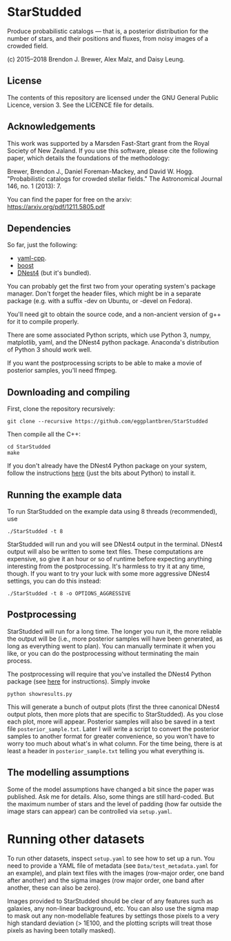 StarStudded
===========

Produce probabilistic catalogs ― that is, a posterior distribution
for the number of stars, and their positions and fluxes,
from noisy images of a crowded field.

(c) 2015–2018 Brendon J. Brewer, Alex Malz, and Daisy Leung.

## License

The contents of this repository are licensed under the GNU General Public
Licence, version 3. See the LICENCE file for details.

## Acknowledgements

This work was supported by a Marsden Fast-Start grant
from the Royal Society of New Zealand. If you use this software, please cite
the following paper, which details the foundations of the methodology:

Brewer, Brendon J., Daniel Foreman-Mackey, and David W. Hogg.
"Probabilistic catalogs for crowded stellar fields."
The Astronomical Journal 146, no. 1 (2013): 7.

You can find the paper for free on the arxiv:
https://arxiv.org/pdf/1211.5805.pdf

## Dependencies

So far, just the following:

* [yaml-cpp](https://github.com/jbeder/yaml-cpp).
* [boost](https://www.boost.org)
* [DNest4](https://github.com/eggplantbren/DNest4) (but it's bundled).

You can probably get the first two from your operating system's package manager.
Don't forget the header files, which might be in a separate package
(e.g. with a suffix -dev on Ubuntu, or -devel on Fedora).

You'll need git to obtain the source code, and a non-ancient version of
g++ for it to compile properly.

There are some associated Python scripts, which use Python 3, numpy,
matplotlib, yaml, and the DNest4 python package. Anaconda's distribution of
Python 3 should work well.

If you want the postprocessing scripts to be able to make a movie of posterior
samples, you'll need ffmpeg.

## Downloading and compiling

First, clone the repository recursively:

```
git clone --recursive https://github.com/eggplantbren/StarStudded
```

Then compile all the C++:

```
cd StarStudded
make
```

If you don't already have the DNest4 Python package on your system,
follow the instructions [here](https://github.com/eggplantbren/DNest4)
(just the bits about Python) to install it.

## Running the example data

To run StarStudded on the example data using 8 threads (recommended), use

```
./StarStudded -t 8
```

StarStudded will run and you will see DNest4 output in the terminal.
DNest4 output
will also be written to some text files.
These computations are expensive, so give it an hour or so of runtime before
expecting anything interesting from the postprocessing. It's harmless to try
it at any time, though. If you want to try your luck with some more
aggressive DNest4 settings, you can do this instead:

```
./StarStudded -t 8 -o OPTIONS_AGGRESSIVE
```

## Postprocessing

StarStudded will run for a long time.
The longer you run it, the more reliable the
output will be (i.e., more posterior samples will have been generated, as
long as everything went to plan).
You can manually terminate it when you like, or you can
do the postprocessing without terminating the main process.

The postprocessing will require
that you've installed the DNest4 Python package
(see [here](https://github.com/eggplantbren/DNest4) for instructions).
Simply invoke

```
python showresults.py
```

This will generate a bunch of output plots
(first the three canonical DNest4 output plots, then more plots that are
specific to StarStudded).
As you close each plot, more will appear.
Posterior samples will also be saved in a text file
`posterior_sample.txt`. Later I will write a script
to convert the posterior samples to another format for greater convenience,
so you won't have to worry too much about what's in what column. For the
time being, there is at least a header in `posterior_sample.txt` telling you
what everything is.

## The modelling assumptions

Some of the model assumptions have changed a bit since the paper was published.
Ask me for details. Also, some things are still hard-coded. But the maximum
number of stars and the level of padding (how far outside the image stars can
appear) can be controlled via `setup.yaml`.

# Running other datasets
To run other datasets, inspect `setup.yaml` to see how to set up a run.
You need to provide a YAML file of metadata (see `Data/test_metadata.yaml` for
an example), and plain text files with the images (row-major order, one band
after another) and the sigma images (row major order, one band after another,
these can also be zero).

Images provided to StarStudded should be clear of any features such as
galaxies, any non-linear background, etc. You can also use the sigma map to
mask out any non-modellable features by settings those pixels to a very high
standard deviation (> 1E100, and the plotting scripts will treat those pixels
as having been totally masked).

